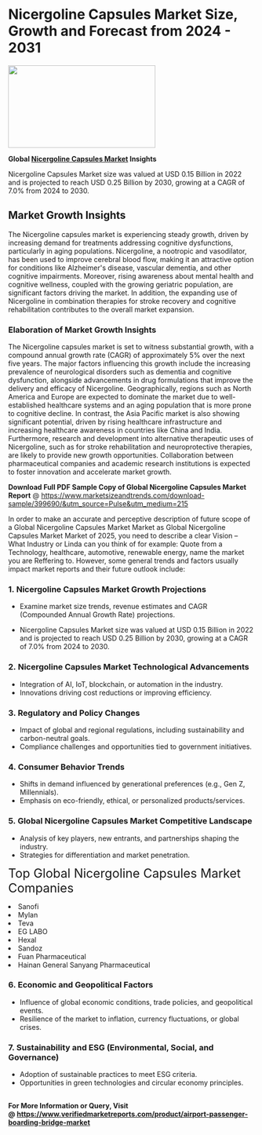 <H1>Nicergoline Capsules Market Size, Growth and Forecast from 2024 - 2031</H1><img class="aligncenter size-medium wp-image-584254" src="https://thirdeyenews.in/wp-content/uploads/2024/09/Global-Market-Research-300x168.jpeg" alt="" width="300" height="168" /><p><strong>Global&nbsp;<a href="https://www.marketsizeandtrends.com/download-sample/399690/&amp;utm_source=Pulse&amp;utm_medium=215">Nicergoline Capsules Market</a> Insights</strong></p><p>Nicergoline Capsules Market size was valued at USD 0.15 Billion in 2022 and is projected to reach USD 0.25 Billion by 2030, growing at a CAGR of 7.0% from 2024 to 2030.</p><p><h2>Market Growth Insights</h2> The Nicergoline capsules market is experiencing steady growth, driven by increasing demand for treatments addressing cognitive dysfunctions, particularly in aging populations. Nicergoline, a nootropic and vasodilator, has been used to improve cerebral blood flow, making it an attractive option for conditions like Alzheimer's disease, vascular dementia, and other cognitive impairments. Moreover, rising awareness about mental health and cognitive wellness, coupled with the growing geriatric population, are significant factors driving the market. In addition, the expanding use of Nicergoline in combination therapies for stroke recovery and cognitive rehabilitation contributes to the overall market expansion. <h3>Elaboration of Market Growth Insights</h3> The Nicergoline capsules market is set to witness substantial growth, with a compound annual growth rate (CAGR) of approximately 5% over the next five years. The major factors influencing this growth include the increasing prevalence of neurological disorders such as dementia and cognitive dysfunction, alongside advancements in drug formulations that improve the delivery and efficacy of Nicergoline. Geographically, regions such as North America and Europe are expected to dominate the market due to well-established healthcare systems and an aging population that is more prone to cognitive decline. In contrast, the Asia Pacific market is also showing significant potential, driven by rising healthcare infrastructure and increasing healthcare awareness in countries like China and India. Furthermore, research and development into alternative therapeutic uses of Nicergoline, such as for stroke rehabilitation and neuroprotective therapies, are likely to provide new growth opportunities. Collaboration between pharmaceutical companies and academic research institutions is expected to foster innovation and accelerate market growth. </p><p><span class=""><strong>Download Full PDF Sample Copy of Global Nicergoline Capsules Market Report</strong> @ <a href="https://www.marketsizeandtrends.com/download-sample/399690/&amp;utm_source=Pulse&amp;utm_medium=215" target="_blank">https://www.marketsizeandtrends.com/download-sample/399690/&amp;utm_source=Pulse&amp;utm_medium=215</a></span></p><p>In order to make an accurate and perceptive description of future scope of a Global&nbsp;Nicergoline Capsules Market Market as Global&nbsp;Nicergoline Capsules Market Market of 2025, you need to describe a clear Vision &ndash; What Industry or Linda can you think of for example: Quote from a Technology, healthcare, automotive, renewable energy, name the market you are Reffering to. However, some general trends and factors usually impact market reports and their future outlook include:</p><h3>1.&nbsp;<strong>Nicergoline Capsules Market Growth Projections</strong></h3><ul><li>Examine market size trends, revenue estimates and CAGR (Compounded Annual Growth Rate) projections.</li><li><p>Nicergoline Capsules Market size was valued at USD 0.15 Billion in 2022 and is projected to reach USD 0.25 Billion by 2030, growing at a CAGR of 7.0% from 2024 to 2030.</p></li></ul><h3>2.&nbsp;<strong>Nicergoline Capsules Market Technological Advancements</strong></h3><ul><li>Integration of AI, IoT, blockchain, or automation in the industry.</li><li>Innovations driving cost reductions or improving efficiency.</li></ul><h3>3.&nbsp;<strong>Regulatory and Policy Changes</strong></h3><ul><li>Impact of global and regional regulations, including sustainability and carbon-neutral goals.</li><li>Compliance challenges and opportunities tied to government initiatives.</li></ul><h3>4.&nbsp;<strong>Consumer Behavior Trends</strong></h3><ul><li>Shifts in demand influenced by generational preferences (e.g., Gen Z, Millennials).</li><li>Emphasis on eco-friendly, ethical, or personalized products/services.</li></ul><h3>5.&nbsp;<strong>Global Nicergoline Capsules Market Competitive Landscape</strong></h3><ul><li>Analysis of key players, new entrants, and partnerships shaping the industry.</li><li>Strategies for differentiation and market penetration.</li></ul><p data-pm-slice="1 1 []"><span style="color: inherit; font-family: inherit; font-size: 25px;">Top Global Nicergoline Capsules Market Companies</span></p><div class="" data-test-id=""><p><li>Sanofi</li><li> Mylan</li><li> Teva</li><li> EG LABO</li><li> Hexal</li><li> Sandoz</li><li> Fuan Pharmaceutical</li><li> Hainan General Sanyang Pharmaceutical</li></p></div><h3>6.&nbsp;<strong>Economic and Geopolitical Factors</strong></h3><ul><li>Influence of global economic conditions, trade policies, and geopolitical events.</li><li>Resilience of the market to inflation, currency fluctuations, or global crises.</li></ul><h3>7.&nbsp;<strong>Sustainability and ESG (Environmental, Social, and Governance)</strong></h3><ul><li>Adoption of sustainable practices to meet ESG criteria.</li><li>Opportunities in green technologies and circular economy principles.</li></ul><h2><strong style="font-size: 14px;">For More Information or Query, Visit @&nbsp;</strong><a style="background-color: #ffffff; font-size: 14px;" href="https://www.marketsizeandtrends.com/report/nicergoline-capsules-market/" target="_blank">https://www.verifiedmarketreports.com/product/airport-passenger-boarding-bridge-market</a></h2>
